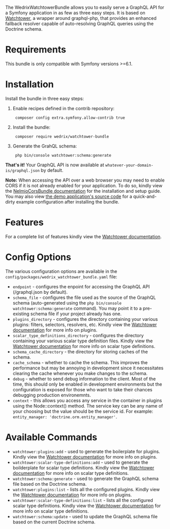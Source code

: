 The WedrixWatchtowerBundle allows you to easily serve a GraphQL API for a Symfony application in as few as three easy steps. It is based on [Watchtower](https://github.com/Wedrix/watchtower), a wrapper around graphql-php, that provides an enhanced fallback resolver capable of auto-resolving GraphQL queries using the Doctrine schema.

# Requirements

This bundle is only compatible with Symfony versions >=6.1.

# Installation

Install the bundle in three easy steps:

1. Enable recipes defined in the contrib repository:

        composer config extra.symfony.allow-contrib true

2. Install the bundle:

        composer require wedrix/watchtower-bundle

3. Generate the GrahQL schema:

        php bin/console watchtower:schema:generate

**That's it!** Your GraphQL API is now available at `whatever-your-domain-is/graphql.json` by default.  

**Note:** When accessing the API over a web browser you may need to enable CORS if it is not already enabled for your application. To do so, kindly view the [NelmioCorsBundle documentation](https://symfony.com/bundles/NelmioCorsBundle/current/index.html) for the installation and setup guide. You may also view [the demo application's source code](https://github.com/Wedrix/watchtower-symfony-demo-application/blob/main/config/packages/nelmio_cors.yaml) for a quick-and-dirty example configuration after installing the bundle.

# Features

For a complete list of features kindly view the [Watchtower documentation](https://github.com/Wedrix/watchtower#features).

# Config Options

The various configuration options are available in the `config/packages/wedrix_watchtower_bundle.yaml` file:

* `endpoint` - configures the enpoint for accessing the GraphQL API (/graphql.json by default).
* `schema_file` - configures the file used as the source of the GraphQL schema (auto-generated using the `php bin/console watchtower:schema:generate` command). You may point it to a pre-existing schema file if your project already has one.
* `plugins_directory` - configures the directory containing your various plugins: filters, selectors, resolvers, etc. Kindly view the [Watchtower documentation](https://github.com/Wedrix/watchtower#plugins) for more info on plugins.
* `scalar_type_definitions_directory` - configures the directory containing your various scalar type definition files. Kindly view the [Watchtower documentation](https://github.com/Wedrix/watchtower#scalar-type-definitions) for more info on scalar type definitions.
* `schema_cache_directory` - the directory for storing caches of the schema.
* `cache_schema` - whether to cache the schema. This improves the performance but may be annoying in development since it necessitates clearing the cache whenever you make changes to the schema.
* `debug` - whether to send debug information to the client. Most of the time, this should only be enabled in development environments but the configuration is exposed for those who want to take their chances debugging production environemnts.
* `context` - this allows you access any service in the container in plugins using the Node::context() method. The service key can be any name of your choosing but the value should be the service id. For example: `entity_manager: 'doctrine.orm.entity_manager'`.

# Available Commands

* `watchtower:plugins:add` - used to generate the boilerplate for plugins. Kindly view the [Watchtower documentation](https://github.com/Wedrix/watchtower#plugins) for more info on plugins.
* `watchtower:scalar-type-definitions:add` - used to generate the boilderplate for scalar type definitions. Kindly view the [Watchtower documentation](https://github.com/Wedrix/watchtower#scalar-type-definitions) for more info on scalar type definitions.
* `watchtower:schema:generate` - used to generate the GraphQL schema file based on the Doctrine schema.
* `watchtower:plugins:list` - lists all the configured plugins. Kindly view the [Watchtower documentation](https://github.com/Wedrix/watchtower#plugins) for more info on plugins.
* `watchtower:scalar-type-definitions:list` - lists all the configured scalar type definitions. Kindly view the [Watchtower documentation](https://github.com/Wedrix/watchtower#scalar-type-definitions) for more info on scalar type definitions.
* `watchtower:schema:update` - used to update the GraphQL schema file based on the current Doctrine schema.
